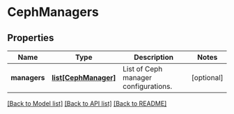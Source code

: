 # CephManagers

## Properties
Name | Type | Description | Notes
------------ | ------------- | ------------- | -------------
**managers** | [**list[CephManager]**](CephManager.md) | List of Ceph manager configurations. | [optional] 

[[Back to Model list]](../README.md#documentation-for-models) [[Back to API list]](../README.md#documentation-for-api-endpoints) [[Back to README]](../README.md)

